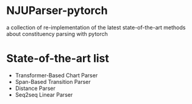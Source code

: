 # NJUParser-pytorch
a collection of re-implementation of the latest state-of-the-art methods about constituency parsing with pytorch

# State-of-the-art list
- Transformer-Based Chart Parser
- Span-Based Transition Parser
- Distance Parser
- Seq2seq Linear Parser